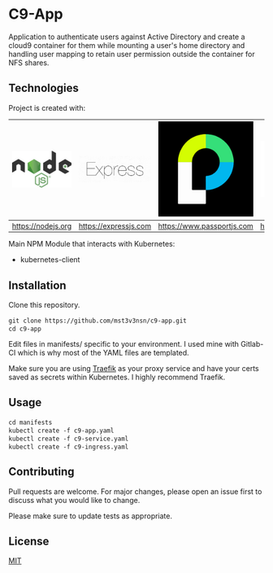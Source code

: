 # C9-App

Application to authenticate users against Active Directory and create a cloud9 container for them while mounting a user's home directory and handling user mapping to retain user permission outside the container for NFS shares.

## Technologies

Project is created with:

| [![NodeJS](readme/nodejs.jpg)](https://nodejs.org) | [![Express](readme/express.jpg)](https://expressjs.com) | [![Passport](readme/passport.jpg)](https://www.passportjs.com) | [![Mongoose](readme/mongoose.jpg)](https://mongoosejs.com) |
|:---:|:---:|:---:|:---:|
| https://nodejs.org | https://expressjs.com | https://www.passportjs.com | https://mongoosejs.com |

Main NPM Module that interacts with Kubernetes:

* kubernetes-client

## Installation

Clone this repository.

```
git clone https://github.com/mst3v3nsn/c9-app.git
cd c9-app
```
Edit files in manifests/ specific to your environment. I used mine with Gitlab-CI which is why most of the YAML files are templated.

Make sure you are using [Traefik](https://docs.traefik.io/configuration/backends/kubernetes/) as your proxy service and have your certs saved as secrets within Kubernetes. I highly recommend Traefik.

## Usage

```
cd manifests
kubectl create -f c9-app.yaml
kubectl create -f c9-service.yaml
kubectl create -f c9-ingress.yaml
```

## Contributing
Pull requests are welcome. For major changes, please open an issue first to discuss what you would like to change.

Please make sure to update tests as appropriate.

## License
[MIT](https://choosealicense.com/licenses/mit/)
